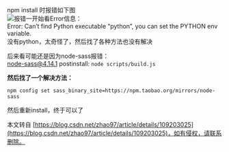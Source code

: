 npm install 时报错如下图  
![报错](https://img-blog.csdnimg.cn/20201021154850826.png?x-oss-process=image/watermark,type_ZmFuZ3poZW5naGVpdGk,shadow_10,text_aHR0cHM6Ly9ibG9nLmNzZG4ubmV0L3poYW85Nw==,size_16,color_FFFFFF,t_70#pic_center)一开始看Error信息：  
Error: Can’t find Python executable “python”, you can set the PYTHON env variable.  
没有python，太奇怪了，然后找了各种方法也没有解决

后来看可能还是因为node-sass报错：  
node-sass@4.14.1 postinstall: `node scripts/build.js`

**然后找了一个解决方法：**

```
npm config set sass_binary_site=https://npm.taobao.org/mirrors/node-sass 
```

然后重新install，终于可以了

 

  

本文转自 [https://blog.csdn.net/zhao97/article/details/109203025](https://blog.csdn.net/zhao97/article/details/109203025)，如有侵权，请联系删除。